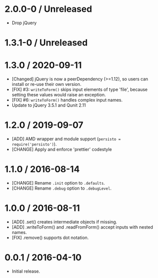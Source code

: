 # 2.0.0-0 / Unreleased
  * Drop jQuery

# 1.3.1-0 / Unreleased

# 1.3.0 / 2020-09-11
  * [Changed] jQuery is now a peerDependency (>=1.12), so users can install or
    re-use their own version.
  * [FIX] #3: `writeToForm()` skips input elements of type 'file', because setting
    these values would raise an exception.
  * [FIX] #6: `writeToForm()` handles complex input names.
  * Update to jQuery 3.5.1 and Qunit 2.11

# 1.2.0 / 2019-09-07
  * [ADD] AMD wrapper and module support (`persisto = require('persisto')`).
  * [CHANGE] Apply and enforce 'prettier' codestyle

# 1.1.0 / 2016-08-14
  * [CHANGE] Rename `.init` option to `.defaults`.
  * [CHANGE] Rename `.debug` option to `.debugLevel`.

# 1.0.0 / 2016-08-11
  * [ADD] .set() creates intermediate objects if missing.
  * [ADD] .writeToForm() and .readFromForm() accept inputs with nested names.
  * [FIX] .remove() supports dot notation.

# 0.0.1 / 2016-04-10
  * Initial release.
